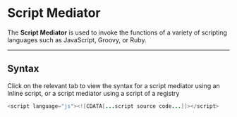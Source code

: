 # Script Mediator

The **Script Mediator** is used to invoke the functions of a variety of scripting languages such as JavaScript, Groovy, or Ruby.

---

## Syntax

Click on the relevant tab to view the syntax for a script mediator using an Inline script, or a script mediator using a script of a registry

```java
<script language="js"><![CDATA[...script source code...]]></script>
```
